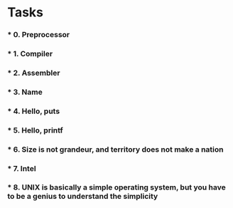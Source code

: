 # Tasks
 
### * 0. Preprocessor
### * 1. Compiler
### * 2. Assembler
### * 3. Name
### * 4. Hello, puts
### * 5. Hello, printf
### * 6. Size is not grandeur, and territory does not make a nation
### * 7. Intel
### * 8. UNIX is basically a simple operating system, but you have to be a genius to understand the simplicity

